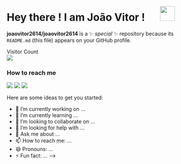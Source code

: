 # Hey there ! I am João Vitor ! &emsp;  <img src="https://github.com/TheDudeThatCode/TheDudeThatCode/blob/master/Assets/Hi.gif" width="40px">


**joaovitor2614/joaovitor2614** is a ✨ _special_ ✨ repository because its `README.md` (this file) appears on your GitHub profile.

<p>
    Visitor Count<br>
    <img src="https://profile-counter.glitch.me/joaovitor2614/count.svg" />
</p>

### How to reach me


<img src="https://img.shields.io/badge/jvitoralvesestrella@gmail.com-%23D14836.svg?&style=for-the-badge&logo=gmail&logoColor=white" href="jvitoralvesestrella@gmail.com">   <a  href="https://www.instagram.com/joaoalvesestrella/"><img src="https://img.shields.io/badge/@joaoalvesestrella_-%23E4405F.svg?&style=for-the-badge&logo=instagram&logoColor=white"></a>   <a href="https://www.linkedin.com/in/jo%C3%A3o-vitor-alves-estrella-b3a74815a/"><img src="https://img.shields.io/badge/João Vitor Alves Estrella Basu-%230077B5.svg?&style=for-the-badge&logo=linkedin&logoColor=white" ></a>   



Here are some ideas to get you started:

- 🔭 I’m currently working on ...
- 🌱 I’m currently learning ...
- 👯 I’m looking to collaborate on ...
- 🤔 I’m looking for help with ...
- 💬 Ask me about ...
- 📫 How to reach me: ...
- 😄 Pronouns: ...
- ⚡ Fun fact: ...
-->
